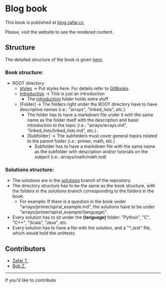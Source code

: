 # Blog book

This book is published at [blog.zafar.cc](http://blog.zafar.cc)

Please, visit the website to see the rendered content.

## Structure
The detailed structure of the book is given [here](SUMMARY.md).

### Book structure:
- ROOT directory
    - [styles](//styles) → Put styles here. For details refer to [GitBooks](https://help.gitbook.com/styling/book.html).
    - [Introduction](//INTRO.md) → This is just an introduction
        - The [introduction](//introduction) folder holds extra stuff
    - [Folder] → The folders right under the ROOT directory have to have descriptive names (i.e.: "arrays", "linked_lists", etc.). 
        - The folder has to have a markdown file under it with the same name as the folder itself with the description and basic introduction to the topic (i.e.: "arrays/arrays.md", "linked_lists/linked_lists.md", etc.).
        - [Subfolder] → The subfolders must cover general topics related to the parent folder (i.e.: primer, math, etc.)
            - Subfolder has to have a markdown file with the same name as the subfolder with description and/or tutorials on the subject (i.e.: arrays/math/math.md)

### Solutions structure:
- The solutions are in the [solutions](https://github.com/zafartahirov/blog/tree/solutions) branch of the repository. 
- The directory structure has to be the same as the book structure, with the folders in the solutions branch corresponding to the folders in the book. 
    - For example: If there is a question in the book under "arrays/primer/spiral_example.md", the solutions have to be under "arrays/primer/spiral_example/(language)".
- Every solution has to sit under the **(language)** folder: "Python", "C", "C++", "Scala", "Java", etc.
- Every solution has to have a file with the solution, and a "*_test" file, which would hold the unittests.


## Contributors
* [Zafar T.](https://github.com/zafartahirov/)
* [Bob Z.](https://github.com/byzhou)

---

If you'd like to contribute
